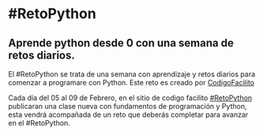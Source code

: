 # #RetoPython

## Aprende python desde 0 con una semana de retos diarios.

El #RetoPython se trata de una semana con aprendizaje y retos diarios para comenzar a programare con Python.
Este reto es creado por [CodigoFacilito](https://codigofacilito.com/)

Cada día del 05 al 09 de Febrero, en el sitio de codigo facilito [#RetoPython](https://codigofacilito.com/cursos/reto-python/)
publicaran una clase nueva con fundamentos de programación y Python, esta vendrá acompañada de un reto que deberás completar
para avanzar en el #RetoPython.